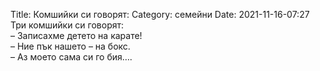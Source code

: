 Title: Комшийки си говорят:
Category: семейни
Date: 2021-11-16-07:27
Три комшийки си говорят:  
– Записахме детето на карате!  
– Ние пък нашето – на бокс.  
– Аз моето сама си го бия….
